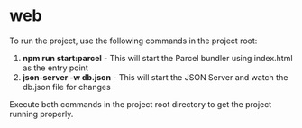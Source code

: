 # web

To run the project, use the following commands in the project root:

1. **npm run start:parcel** - This will start the Parcel bundler using index.html as the entry point
3. **json-server -w db.json** - This will start the JSON Server and watch the db.json file for changes

Execute both commands in the project root directory to get the project running properly.
